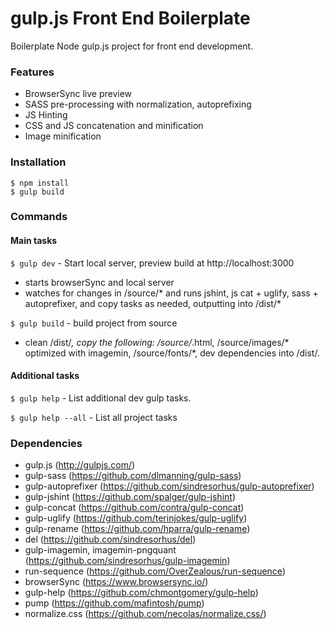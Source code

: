 gulp.js Front End Boilerplate
=============================

Boilerplate Node gulp.js project for front end development.

### Features
* BrowserSync live preview
* SASS pre-processing with normalization, autoprefixing
* JS Hinting
* CSS and JS concatenation and minification
* Image minification

### Installation
```
$ npm install
$ gulp build
```

### Commands

#### Main tasks
`$ gulp dev` - Start local server, preview build at http://localhost:3000
* starts browserSync and local server
* watches for changes in /source/* and runs jshint, js cat + uglify, sass + autoprefixer, and copy tasks as needed, outputting into /dist/*

`$ gulp build` - build project from source
* clean /dist/*, copy the following: /source/*.html, /source/images/* optimized with imagemin, /source/fonts/*, dev dependencies into /dist/.

#### Additional tasks
`$ gulp help` - List additional dev gulp tasks.

`$ gulp help --all` - List all project tasks

### Dependencies
* gulp.js (http://gulpjs.com/)
* gulp-sass (https://github.com/dlmanning/gulp-sass)
* gulp-autoprefixer (https://github.com/sindresorhus/gulp-autoprefixer)
* gulp-jshint (https://github.com/spalger/gulp-jshint)
* gulp-concat (https://github.com/contra/gulp-concat)
* gulp-uglify (https://github.com/terinjokes/gulp-uglify)
* gulp-rename (https://github.com/hparra/gulp-rename)
* del (https://github.com/sindresorhus/del)
* gulp-imagemin, imagemin-pngquant (https://github.com/sindresorhus/gulp-imagemin)
* run-sequence (https://github.com/OverZealous/run-sequence)
* browserSync (https://www.browsersync.io/) 
* gulp-help (https://github.com/chmontgomery/gulp-help)
* pump (https://github.com/mafintosh/pump)
* normalize.css (https://github.com/necolas/normalize.css/)
